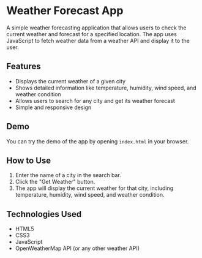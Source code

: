 # Weather Forecast App

A simple weather forecasting application that allows users to check the current weather and forecast for a specified location. The app uses JavaScript to fetch weather data from a weather API and display it to the user.

## Features
- Displays the current weather of a given city
- Shows detailed information like temperature, humidity, wind speed, and weather condition
- Allows users to search for any city and get its weather forecast
- Simple and responsive design

## Demo
You can try the demo of the app by opening `index.html` in your browser.

## How to Use
1. Enter the name of a city in the search bar.
2. Click the "Get Weather" button.
3. The app will display the current weather for that city, including temperature, humidity, wind speed, and weather condition.

## Technologies Used
- HTML5
- CSS3
- JavaScript
- OpenWeatherMap API (or any other weather API)


